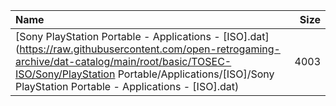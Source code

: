 |Name|Size|
|:---|---:|
|[Sony PlayStation Portable - Applications - [ISO].dat](https://raw.githubusercontent.com/open-retrogaming-archive/dat-catalog/main/root/basic/TOSEC-ISO/Sony/PlayStation Portable/Applications/[ISO]/Sony PlayStation Portable - Applications - [ISO].dat)|4003|
